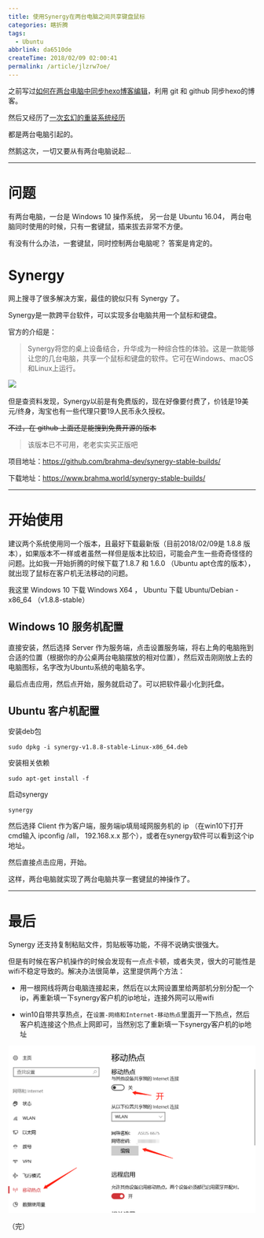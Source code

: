 ```yaml
---
title: 使用Synergy在两台电脑之间共享键盘鼠标
categories: 瞎折腾
tags:
  - Ubuntu
abbrlink: da6510de
createTime: 2018/02/09 02:00:41
permalink: /article/jlzrw7oe/
---
```


之前写过[如何在两台电脑中同步hexo博客编辑](https://jerrysheh.github.io/post/63b47f65.html)，利用 git 和 github 同步hexo的博客。

然后又经历了[一次玄幻的重装系统经历](https://jerrysheh.github.io/post/e84807f.html)

都是两台电脑引起的。

然鹅这次，一切又要从有两台电脑说起...

---

<!-- more -->

# 问题

有两台电脑，一台是 Windows 10 操作系统， 另一台是 Ubuntu 16.04， 两台电脑同时使用的时候，只有一套键鼠，插来拔去非常不方便。

有没有什么办法，一套键鼠，同时控制两台电脑呢？ 答案是肯定的。

# Synergy

网上搜寻了很多解决方案，最佳的貌似只有 Synergy 了。

Synergy是一款跨平台软件，可以实现多台电脑共用一个鼠标和键盘。

官方的介绍是：

> Synergy将您的桌上设备结合，升华成为一种综合性的体验。这是一款能够让您的几台电脑，共享一个鼠标和键盘的软件。它可在Windows、macOS和Linux上运行。

![](https://symless.com/img/synergy/homepage-explainer-graphic.png)


但是查资料发现，Synergy以前是有免费版的，现在好像要付费了，价钱是19美元/终身，淘宝也有一些代理只要19人民币永久授权。

~~不过，在 github 上面还是能搜到免费开源的版本~~

> 该版本已不可用，老老实实买正版吧

项目地址：https://github.com/brahma-dev/synergy-stable-builds/

下载地址：https://www.brahma.world/synergy-stable-builds/

---

# 开始使用

建议两个系统使用同一个版本，且最好下载最新版（目前2018/02/09是 1.8.8 版本），如果版本不一样或者虽然一样但是版本比较旧，可能会产生一些奇奇怪怪的问题。比如我一开始折腾的时候下载了1.8.7 和 1.6.0 （Ubuntu apt仓库的版本），就出现了鼠标在客户机无法移动的问题。

我这里 Windows 10 下载 Windows X64 ， Ubuntu 下载 Ubuntu/Debian - x86_64 （v1.8.8-stable）

## Windows 10 服务机配置

直接安装，然后选择 Server 作为服务端，点击设置服务端，将右上角的电脑拖到合适的位置（根据你的办公桌两台电脑摆放的相对位置），然后双击刚刚放上去的电脑图标，名字改为Ubuntu系统的电脑名字。

最后点击应用，然后点开始，服务就启动了。可以把软件最小化到托盘。

## Ubuntu 客户机配置

安装deb包
```
sudo dpkg -i synergy-v1.8.8-stable-Linux-x86_64.deb
```
安装相关依赖
```
sudo apt-get install -f
```
启动synergy
```
synergy
```

然后选择 Client 作为客户端，服务端ip填局域网服务机的 ip （在win10下打开cmd输入 ipconfig /all， 192.168.x.x 那个），或者在synergy软件可以看到这个ip地址。

然后直接点击应用，开始。

这样，两台电脑就实现了两台电脑共享一套键鼠的神操作了。

---

# 最后

Synergy 还支持复制粘贴文件，剪贴板等功能，不得不说确实很强大。

但是有时候在客户机操作的时候会发现有一点点卡顿，或者失灵，很大的可能性是wifi不稳定导致的。解决办法很简单，这里提供两个方法：

* 用一根网线将两台电脑连接起来，然后在以太网设置里给两部机分别分配一个ip，再重新填一下synergy客户机的ip地址，连接外网可以用wifi

* win10自带共享热点，在`设置-网络和Internet-移动热点`里面开一下热点，然后客户机连接这个热点上网即可，当然别忘了重新填一下synergy客户机的ip地址

![](/images/win10_net_share.png)


（完）

